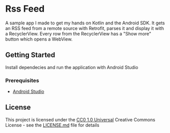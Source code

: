 # Rss Feed

A sample app I made to get my hands on Kotlin and the Android SDK.
It gets an RSS feed from a remote source with Retrofit, parses it and display it with a RecyclerView.
Every row from the RecyclerView has a "Show more" button which opens a WebView.

## Getting Started

Install dependecies and run the application with Android Studio

### Prerequisites

- [Android Studio](https://developer.android.com/studio/)

## License

This project is licensed under the [CC0 1.0 Universal](LICENSE.md)
Creative Commons License - see the [LICENSE.md](LICENSE.md) file for
details
